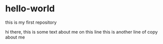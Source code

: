 # hello-world
this is my first repository

hi there,
this is some text about me on this line
this is another line of copy about me
